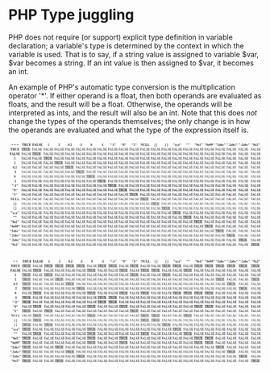 # PHP Type juggling

PHP does not require (or support) explicit type definition in variable declaration; a variable's type is determined by the context in which the variable is used. That is to say, if a string value is assigned to variable $var, $var becomes a string. If an int value is then assigned to $var, it becomes an int.

An example of PHP's automatic type conversion is the multiplication operator '\*'. If either operand is a float, then both operands are evaluated as floats, and the result will be a float. Otherwise, the operands will be interpreted as ints, and the result will also be an int. Note that this does _not_ change the types of the operands themselves; the only change is in how the operands are evaluated and what the type of the expression itself is.

![](<../.gitbook/assets/image (2) (1) (2).png>)

![](<../.gitbook/assets/image (6) (1).png>)
